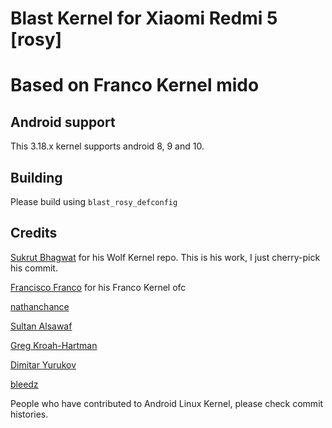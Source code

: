 # Blast Kernel for Xiaomi Redmi 5 [rosy]

# Based on Franco Kernel mido

## Android support
This 3.18.x kernel supports android 8, 9 and 10.

## Building
Please build using `blast_rosy_defconfig`

## Credits
[Sukrut Bhagwat](https://github.com/Sukrut4778) for his Wolf Kernel repo. This is his work, I just cherry-pick his commit.


[Francisco Franco](https://github.com/franciscofranco) for his Franco Kernel ofc


[nathanchance](https://github.com/nathanchance)


[Sultan Alsawaf](https://github.com/kerneltoast)


[Greg Kroah-Hartman](https://github.com/gregkh)


[Dimitar Yurukov](https://github.com/mscalindt)


[bleedz](https://github.com/bl33dz)


People who have contributed to Android Linux Kernel, please check commit histories.
